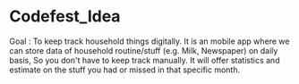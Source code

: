 # Codefest_Idea
Goal : To keep track household things digitally. It is an mobile app where we can store data of household routine/stuff (e.g.  Milk, Newspaper) on daily basis, So you don't have to keep track manually. It will offer statistics and estimate on the stuff you had or missed in that specific month.
